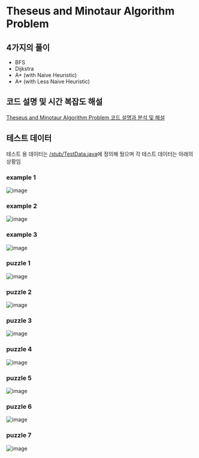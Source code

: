 # Theseus and Minotaur Algorithm Problem
## 4가지의 풀이
- BFS
- Dijkstra
- A* (with Naive Heuristic)
- A* (with Less Naive Heuristic)

## 코드 설명 및 시간 복잡도 해설
[Theseus and Minotaur Algorithm Problem 코드 설명과 분석 및 해설](https://velog.io/@pooh6195/%EC%95%8C%EA%B3%A0%EB%A6%AC%EC%A6%98-%ED%85%8C%EC%84%B8%EC%9A%B0%EC%8A%A4%EC%99%80-%EB%AF%B8%EB%85%B8%ED%83%80%EC%9A%B0%EB%A1%9C%EC%8A%A4-Theseus-and-the-Minotaur)

## 테스트 데이터
테스트 용 데이터는 [/stub/TestData.java](https://github.com/sGOM/theseus-and-minotaur/blob/master/src/main/java/org/example/stub/TestData.java)에 정의해 뒀으며 각 테스트 데이터는 아래의 상황임

### example 1
![image](https://github.com/sGOM/theseus-and-minotaur/assets/29831584/6ecf65df-8c4d-4f07-9c3b-57bd40611bae)

### example 2
![image](https://github.com/sGOM/theseus-and-minotaur/assets/29831584/53e09e4d-b94c-4d52-b9ca-c52586859bfc)

### example 3
![image](https://github.com/sGOM/theseus-and-minotaur/assets/29831584/85b6fbf1-1e13-4326-8e95-201ffacbcf9d)

### puzzle 1
![image](https://github.com/sGOM/theseus-and-minotaur/assets/29831584/7f77711a-b85a-4873-b228-3eba9b284d2d)

### puzzle 2
![image](https://github.com/sGOM/theseus-and-minotaur/assets/29831584/f13137e7-27f1-4d70-8a1d-2eacabb257bc)

### puzzle 3
![image](https://github.com/sGOM/theseus-and-minotaur/assets/29831584/e65675e0-ec78-4922-b751-59bfa0c56383)

### puzzle 4
![image](https://github.com/sGOM/theseus-and-minotaur/assets/29831584/288b3617-fddb-4163-93d1-3c5e21011c86)

### puzzle 5
![image](https://github.com/sGOM/theseus-and-minotaur/assets/29831584/02352224-1c5f-409f-8265-eede609f4131)

### puzzle 6
![image](https://github.com/sGOM/theseus-and-minotaur/assets/29831584/0a33399d-183c-4968-b195-eafafd40256d)

### puzzle 7
![image](https://github.com/sGOM/theseus-and-minotaur/assets/29831584/3c4aaacc-72d5-44ec-8835-d8062fc30cb1)

